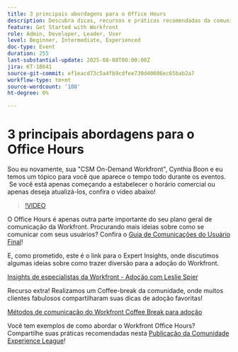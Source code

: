 ```yaml
---
title: 3 principais abordagens para o Office Hours
description: Descubra dicas, recursos e práticas recomendadas da comunidade para executar o Adobe Workfront Office Hours eficaz para impulsionar a adoção e o engajamento.
feature: Get Started with Workfront
role: Admin, Developer, Leader, User
level: Beginner, Intermediate, Experienced
doc-type: Event
duration: 255
last-substantial-update: 2025-08-08T00:00:00Z
jira: KT-18641
source-git-commit: ef1eacd73c5a4fb9cdfee730d40606ec65bab2a7
workflow-type: tm+mt
source-wordcount: '188'
ht-degree: 0%

---
```



# 3 principais abordagens para o Office Hours

Sou eu novamente, sua &quot;CSM On-Demand Workfront&quot;, Cynthia Boon e eu temos um tópico para você que aparece o tempo todo durante os eventos.  Se você está apenas começando a estabelecer o horário comercial ou apenas deseja atualizá-los, confira o vídeo abaixo! 

>[!VIDEO](https://video.tv.adobe.com/v/3470147/?learn=on&enablevpops&captions=por_br)

O Office Hours é apenas outra parte importante do seu plano geral de comunicação da Workfront. Procurando mais ideias sobre como se comunicar com seus usuários? Confira o [Guia de Comunicações do Usuário Final](https://experienceleaguecommunities.adobe.com/t5/workfront-blogs/introducing-the-end-user-communications-cookbook/ba-p/607439?profile.language=pt)!

E, como prometido, este é o link para o Expert Insights, onde discutimos algumas ideias sobre como trazer diversão para a adoção do Workfront. 

[Insights de especialistas da Workfront - Adoção com Leslie Spier](https://experienceleaguecommunities.adobe.com/t5/workfront-discussions/video-august-2023-workfront-expert-insights-adoption-with-leslie/m-p/613314?profile.language=pt#M2588)

Recurso extra! Realizamos um Coffee-break da comunidade, onde muitos clientes fabulosos compartilharam suas dicas de adoção favoritas! 

[Métodos de comunicação do Workfront Coffee Break para adoção](https://experienceleaguecommunities.adobe.com/t5/workfront-events/workfront-coffee-break-10-26-8-30am-9-30am-pdt-communication/ev-p/621879?profile.language=pt)

Você tem exemplos de como abordar o Workfront Office Hours? Compartilhe suas práticas recomendadas nesta [Publicação da Comunidade Experience League](https://experienceleaguecommunities.adobe.com/t5/workfront-discussions/video-top-3-approaches-to-office-hours/td-p/713391?profile.language=pt)!


